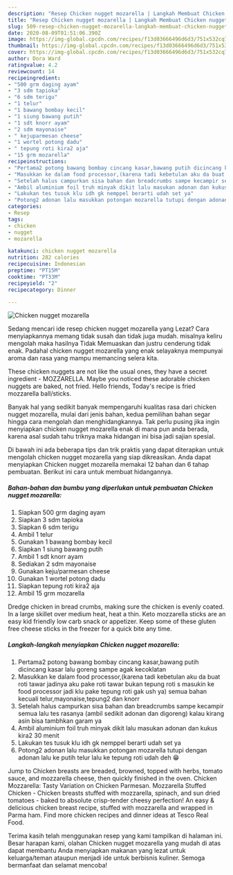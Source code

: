 ```yaml
---
description: "Resep Chicken nugget mozarella | Langkah Membuat Chicken nugget mozarella Yang Enak dan Simpel"
title: "Resep Chicken nugget mozarella | Langkah Membuat Chicken nugget mozarella Yang Enak dan Simpel"
slug: 509-resep-chicken-nugget-mozarella-langkah-membuat-chicken-nugget-mozarella-yang-enak-dan-simpel
date: 2020-08-09T01:51:06.390Z
image: https://img-global.cpcdn.com/recipes/f13d03666496d6d3/751x532cq70/chicken-nugget-mozarella-foto-resep-utama.jpg
thumbnail: https://img-global.cpcdn.com/recipes/f13d03666496d6d3/751x532cq70/chicken-nugget-mozarella-foto-resep-utama.jpg
cover: https://img-global.cpcdn.com/recipes/f13d03666496d6d3/751x532cq70/chicken-nugget-mozarella-foto-resep-utama.jpg
author: Dora Ward
ratingvalue: 4.2
reviewcount: 14
recipeingredient:
- "500 grm daging ayam"
- "3 sdm tapioka"
- "6 sdm terigu"
- "1 telur"
- "1 bawang bombay kecil"
- "1 siung bawang putih"
- "1 sdt knorr ayam"
- "2 sdm mayonaise"
- " kejuparmesan cheese"
- "1 wortel potong dadu"
- " tepung roti kira2 aja"
- "15 grm mozarella"
recipeinstructions:
- "Pertama2 potong bawang bombay cincang kasar,bawang putih dicincang kasar lalu goreng sampe agak kecoklatan"
- "Masukkan ke dalam food processor,(karena tadi kebetulan aku da buat roti tawar jadinya aku pake roti tawar bukan tepung roti s masukin ke food processor jadi klu pake tepung roti gak ush ya) semua bahan kecuali telur,mayonaise,tepung2 dan knorr"
- "Setelah halus campurkan sisa bahan dan breadcrumbs sampe kecampir semua lalu tes rasanya (ambil sedikit adonan dan digoreng) kalau kirang asin bisa tambhkan garam ya"
- "Ambil aluminium foil truh minyak dikit lalu masukan adonan dan kukus kira2 30 menit"
- "Lakukan tes tusuk klu idh gk nemppel berarti udah set ya"
- "Potong2 adonan lalu masukkan potongan mozarella tutupi dengan adonan lalu ke putih telur lalu ke tepung roti udah deh 😁"
categories:
- Resep
tags:
- chicken
- nugget
- mozarella

katakunci: chicken nugget mozarella 
nutrition: 282 calories
recipecuisine: Indonesian
preptime: "PT15M"
cooktime: "PT33M"
recipeyield: "2"
recipecategory: Dinner

---
```



![Chicken nugget mozarella](https://img-global.cpcdn.com/recipes/f13d03666496d6d3/751x532cq70/chicken-nugget-mozarella-foto-resep-utama.jpg)

Sedang mencari ide resep chicken nugget mozarella yang Lezat? Cara menyiapkannya memang tidak susah dan tidak juga mudah. misalnya keliru mengolah maka hasilnya Tidak Memuaskan dan justru cenderung tidak enak. Padahal chicken nugget mozarella yang enak selayaknya mempunyai aroma dan rasa yang mampu memancing selera kita.

These chicken nuggets are not like the usual ones, they have a secret ingredient - MOZZARELLA. Maybe you noticed these adorable chicken nuggets are baked, not fried. Hello friends, Today&#39;s recipe is fried mozzarella ball/sticks.

Banyak hal yang sedikit banyak mempengaruhi kualitas rasa dari chicken nugget mozarella, mulai dari jenis bahan, kedua pemilihan bahan segar hingga cara mengolah dan menghidangkannya. Tak perlu pusing jika ingin menyiapkan chicken nugget mozarella enak di mana pun anda berada, karena asal sudah tahu triknya maka hidangan ini bisa jadi sajian spesial.


Di bawah ini ada beberapa tips dan trik praktis yang dapat diterapkan untuk mengolah chicken nugget mozarella yang siap dikreasikan. Anda dapat menyiapkan Chicken nugget mozarella memakai 12 bahan dan 6 tahap pembuatan. Berikut ini cara untuk membuat hidangannya.

<!--inarticleads1-->

##### Bahan-bahan dan bumbu yang diperlukan untuk pembuatan Chicken nugget mozarella:

1. Siapkan 500 grm daging ayam
1. Siapkan 3 sdm tapioka
1. Siapkan 6 sdm terigu
1. Ambil 1 telur
1. Gunakan 1 bawang bombay kecil
1. Siapkan 1 siung bawang putih
1. Ambil 1 sdt knorr ayam
1. Sediakan 2 sdm mayonaise
1. Gunakan  keju/parmesan cheese
1. Gunakan 1 wortel potong dadu
1. Siapkan  tepung roti kira2 aja
1. Ambil 15 grm mozarella


Dredge chicken in bread crumbs, making sure the chicken is evenly coated. In a large skillet over medium heat, heat a thin. Keto mozzarella sticks are an easy kid friendly low carb snack or appetizer. Keep some of these gluten free cheese sticks in the freezer for a quick bite any time. 

<!--inarticleads2-->

##### Langkah-langkah menyiapkan Chicken nugget mozarella:

1. Pertama2 potong bawang bombay cincang kasar,bawang putih dicincang kasar lalu goreng sampe agak kecoklatan
1. Masukkan ke dalam food processor,(karena tadi kebetulan aku da buat roti tawar jadinya aku pake roti tawar bukan tepung roti s masukin ke food processor jadi klu pake tepung roti gak ush ya) semua bahan kecuali telur,mayonaise,tepung2 dan knorr
1. Setelah halus campurkan sisa bahan dan breadcrumbs sampe kecampir semua lalu tes rasanya (ambil sedikit adonan dan digoreng) kalau kirang asin bisa tambhkan garam ya
1. Ambil aluminium foil truh minyak dikit lalu masukan adonan dan kukus kira2 30 menit
1. Lakukan tes tusuk klu idh gk nemppel berarti udah set ya
1. Potong2 adonan lalu masukkan potongan mozarella tutupi dengan adonan lalu ke putih telur lalu ke tepung roti udah deh 😁


Jump to Chicken breasts are breaded, browned, topped with herbs, tomato sauce, and mozzarella cheese, then quickly finished in the oven. Chicken Mozzarella: Tasty Variation on Chicken Parmesan. Mozzarella Stuffed Chicken - Chicken breasts stuffed with mozzarella, spinach, and sun dried tomatoes - baked to absolute crisp-tender cheesy perfection! An easy &amp; delicious chicken breast recipe, stuffed with mozzarella and wrapped in Parma ham. Find more chicken recipes and dinner ideas at Tesco Real Food. 

Terima kasih telah menggunakan resep yang kami tampilkan di halaman ini. Besar harapan kami, olahan Chicken nugget mozarella yang mudah di atas dapat membantu Anda menyiapkan makanan yang lezat untuk keluarga/teman ataupun menjadi ide untuk berbisnis kuliner. Semoga bermanfaat dan selamat mencoba!
